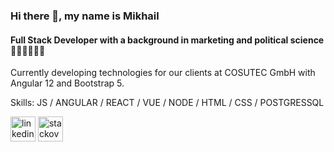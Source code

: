 ### Hi there 👋, my name is Mikhail
#### Full Stack Developer with a background in marketing and political science 🧑‍💻🙋‍♂️👨‍🎓

Currently developing technologies for our clients at COSUTEC GmbH with Angular 12 and Bootstrap 5.

Skills: JS / ANGULAR / REACT / VUE / NODE / HTML / CSS / POSTGRESSQL


[<img src='https://cdn.jsdelivr.net/npm/simple-icons@3.0.1/icons/linkedin.svg' alt='linkedin' height='40'>](https://www.linkedin.com/in/https://www.linkedin.com/in/mikhail-ratner//)  [<img src='https://cdn.jsdelivr.net/npm/simple-icons@3.0.1/icons/stackoverflow.svg' alt='stackoverflow' height='40'>](https://stackoverflow.com/users/https://stackoverflow.com/users/15145107/mikhailratner)  

